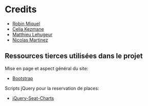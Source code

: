 Credits
=======
* [Robin Miquel](https://github.com/m2cci-RML)
* [Celia Kezmane](https://github.com/m2cci-CKE)
* [Matthieu Lehugeur](https://github.com/m2cci-MLR)
* [Nicolas Martinez](https://github.com/m2cci-NMZ)


Ressources tierces utilisées dans le projet
-------

Mise en page et aspect général du site:
* [Bootstrap](https://github.com/twbs)

Scripts jQuery pour la reservation de places:
* [jQuery-Seat-Charts](https://github.com/mateuszmarkowski/jQuery-Seat-Charts)
